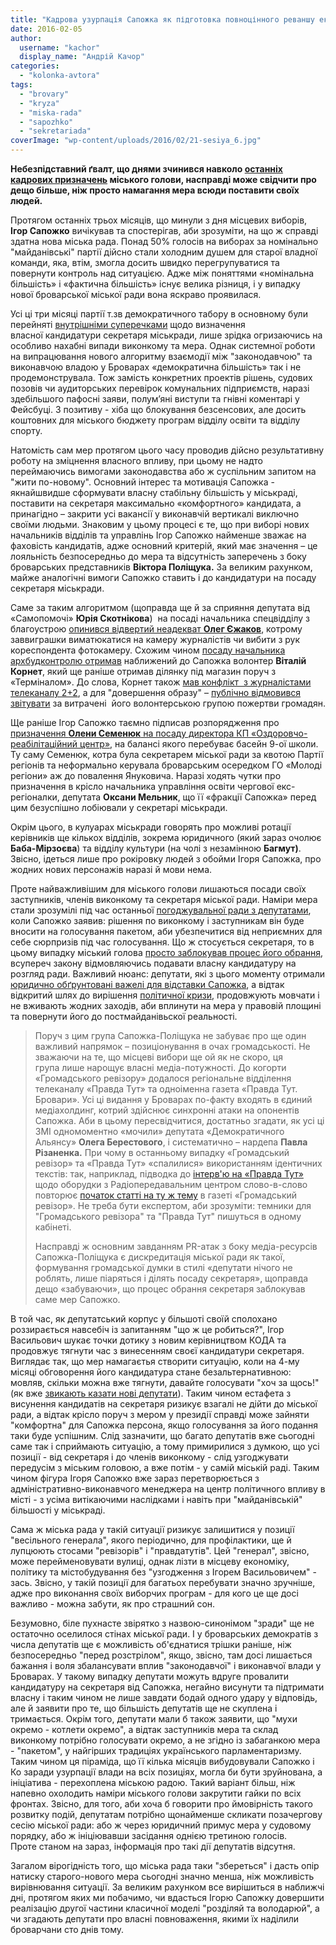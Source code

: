 ```yaml
---
title: "Кадрова узурпація Сапожка як підготовка повноцінного реваншу екс-регіоналів"
date: 2016-02-05
author: 
  username: "kachor"
  display_name: "Андрій Качор"
categories: 
  - "kolonka-avtora"
tags: 
  - "brovary"
  - "kryza"
  - "miska-rada"
  - "sapozhko"
  - "sekretariada"
coverImage: "wp-content/uploads/2016/02/21-sesiya_6.jpg"
---
```


**Небезпідставний ґвалт, що днями зчинився навколо [останніх кадрових призначень](https://mpz.brovary.org/vitalij-kornet-ocholyt-brovarskyj-arhitekturno-budivelnyj-kontrol/) міського голови, насправді може свідчити про дещо більше, ніж просто намагання мера всюди поставити своїх людей.**

Протягом останніх трьох місяців, що минули з дня місцевих виборів, **Ігор Сапожко** вичікував та спостерігав, аби зрозуміти, на що ж справді здатна нова міська рада. Понад 50% голосів на виборах за номінально "майданівські" партії дійсно стали холодним душем для старої владної команди, яка, втім, змогла досить швидко перегрупуватися та повернути контроль над ситуацією. Адже між поняттями «номінальна більшість» і «фактична більшість» існує велика різниця, і у випадку нової броварської міської ради вона яскраво проявилася.

Усі ці три місяці партії т.зв демократичного табору в основному були перейняті [внутрішніми суперечками](https://mpz.brovary.org/brovarska-sekretariada-koly-sytuatsiya-girsha-za-patovu/) щодо визначення власної кандидатури секретаря міськради, лише зрідка огризаючись на особливо нахабні випади виконкому та мера. Однак системної роботи на випрацювання нового алгоритму взаємодії між "законодавчою" та виконавчою владою у Броварах «демократична більшість» так і не продемонструвала. Тож замість конкретних проектів рішень, судових позовів чи аудиторських перевірок комунальних підприємств, наразі здебільшого пафосні заяви, полум’яні виступи та гнівні коментарі у Фейсбуці. З позитиву - хіба що блокування безсенсових, але досить коштовних для міського бюджету програм відділу освіти та відділу спорту.

Натомість сам мер протягом цього часу проводив дійсно результативну роботу на зміцнення власного впливу, при цьому не надто переймаючись вимогами законодавства або ж суспільним запитом на "жити по-новому". Основний інтерес та мотивація Сапожка - якнайшвидше сформувати власну стабільну більшість у міськраді, поставити на секретаря максимально «комфортного» кандидата, а принагідно – закрити усі вакансії у виконавчій вертикалі виключно своїми людьми. Знаковим у цьому процесі є те, що при виборі нових начальників відділів та управлінь Ігор Сапожко найменше зважає на фаховість кандидатів, адже основний критерій, який має значення – це лояльність безпосередньо до мера та відсутність заперечень з боку броварських представників **Віктора Поліщука.** За великим рахунком, майже аналогічні вимоги Сапожко ставить і до кандидатури на посаду секретаря міськради.

Саме за таким алгоритмом (щоправда ще й за сприяння депутата від «Самопомочі» **Юрія Скотнікова**)  на посаді начальника спецвідділу з благоустрою [опинився відвертий неадекват **Олег Єжаков**](https://mpz.brovary.org/onovlennya-vlady-sapozhko-pryznachyv-titushku-yezhakova-nachalnykom-spetsviddilu-z-blagoustroyu/), котрому заввиграшки виматюкатися на камеру журналістів чи вибити з рук кореспондента фотокамеру. Схожим чином [посаду начальника архбудконтролю отримав](https://mpz.brovary.org/vitalij-kornet-ocholyt-brovarskyj-arhitekturno-budivelnyj-kontrol/) наближений до Сапожка волонтер **Віталій Корнет**, який ще раніше отримав ділянку під магазин поруч з «Терміналом». До слова, Корнет також [мав конфлікт  з журналістами телеканалу 2+2](http://www.telekritika.ua/pravo/2015-03-27/105432), а для "довершення образу" – [публічно відмовився звітувати](https://www.facebook.com/groups/brovary/permalink/1171835642846400/?comment_id=1172382629458368&comment_tracking={%22tn%22%3A%22R9%22}) за витрачені  його волонтерською групою пожертви громадян.

Ще раніше Ігор Сапожко таємно підписав розпорядження про [призначення **Олени Семенюк** на посаду директора КП «Оздоровчо-реабілітаційний центр»](https://mpz.brovary.org/u-basejni-9-oyi-shkoly-taryfy-vdvichi-vyshhi-za-kupavu-bo-kliyentiv-zustrichayut-z-posmishkoyu/), на балансі якого перебуває басейн 9-ої школи. Ту саму Семенюк, котра була секретарем міської ради за квотою Партії регіонів та неформально керувала броварським осередком ГО «Молоді регіони» аж до повалення Януковича. Наразі ходять чутки про призначення в крісло начальника управління освіти чергової екс-регіоналки, депутата **Оксани Мельник**, що її «фракції Сапожка» перед цим безуспішно лобіювали у секретарі міськради.

Окрім цього, в кулуарах міськради говорять про можливі ротації керівників ще кількох відділів, зокрема юридичного (який зараз очолює **Баба-Мірзоєва**) та відділу культури (на чолі з незамінною **Багмут)**. Звісно, ідеться лише про рокіровку людей з обойми Ігоря Сапожка, про жодних нових персонажів наразі й мови нема.

Проте найважливішим для міського голови лишаються посади своїх заступників, членів виконкому та секретаря міської ради. Наміри мера стали зрозумілі під час останньої [погоджувальної ради з депутатами](https://mpz.brovary.org/sapozhko-vidmovlyayetsya-nazyvaty-im-ya-svogo-vysuvantsya-u-sekretari-miskrady/), коли Сапожко заявив: рішення по виконкому і заступникам він буде вносити на голосування пакетом, аби убезпечитися від неприємних для себе сюрпризів під час голосування. Що ж стосується секретаря, то в цьому випадку міський голова [просто заблокував процес його обрання](https://mpz.brovary.org/sapozhko-porushuye-zakon-blokuyuchy-obrannya-sekretarya-miskrady-yuryst/), всупереч закону відмовляючись подавати власну кандидатуру на розгляд ради. Важливий нюанс: депутати, які з цього моменту отримали [юридично обґрунтовані важелі для відставки Сапожка](https://mpz.brovary.org/sapozhko-porushuye-zakon-blokuyuchy-obrannya-sekretarya-miskrady-yuryst/), а відтак відкритий шлях до вирішення [політичної кризи](https://mpz.brovary.org/usi-zradyly-vsih-yak-zrujnuvalas-tak-i-ne-stvorena-koalitsiya-demokratychnyh-syl/), продовжують мовчати і не вживають жодних заходів, аби вплинути на мера у правовій площині та повернути його до постмайданівьскої реальності.

> Поруч з цим група Сапожка-Поліщука не забуває про ще один важливий напрямок – позиціонування в очах громадськості. Не зважаючи на те, що місцеві вибори ще ой як не скоро, ця група лише нарощує власні медіа-потужності. До когорти «Громадського ревізору» додалося регіональне відділення телеканалу «Правда Тут» та одноіменна газета «Правда Тут. Бровари». Усі ці видання у Броварах по-факту входять в єдиний медіахолдинг, котрий здійснює синхронні атаки на опонентів Сапожка. Аби в цьому пересвідчитися, достатньо згадати, як усі ці ЗМІ одномоментно «мочили» депутата «Демократичного Альянсу» **Олега Берестового**, і систематично – нардепа **Павла Різаненка.** При чому в останньому випадку «Громадський ревізор» та «Правда Тут» «спалилися» використанням ідентичних текстів: так, наприклад, підводка до [інтерв'ю на «Правда Тут»](https://www.youtube.com/watch?v=ibxqBe0DXIE) щодо оборудки з Радіопередавальним центром слово-в-слово повторює [початок статті на ту ж тему](http://revisor.org.ua/tema-tyzhnia/776-anatoliy-hunko-pavlo-rizanenko-planuye-reyderskyy-zakhvat-94-ha-pryvatnoyi-zemli-v-brovarakh) в газеті «Громадський ревізор». Не треба бути експертом, аби зрозуміти: темники для "Громадського ревізора" та "Правда Тут" пишуться в одному кабінеті.
> 
> Насправді ж основним завданням PR-атак з боку медіа-ресурсів Сапожка-Поліщука є дискредитація міської ради як такої, формування громадської думки в стилі «депутати нічого не роблять, лише піаряться і ділять посаду секретаря», щоправда дещо «забуваючи», що процес обрання секретаря заблокував саме мер Сапожко.

В той час, як депутатський корпус у більшоті своїй сполохано роззирається навсебіч із запитанням "що ж це робиться?", Ігор Васильович шукає точки дотику з новим керівництвом КОДА та продовжує тягнути час з винесенням своєї кандидатури секретаря. Виглядає так, що мер намагаєтья створити ситуацію, коли на 4-му місяці обговорення його кандидатура стане безальтернативною: мовляв, скільки можна вже тягнути, давайте голосувати "хоч за щось!" (як вже [звикають казати нові депутати](https://mpz.brovary.org/miska-rada-dala-bagmut-zelene-svitlo-nadali-keruvaty-kulturoyu-u-brovarah/)). Таким чином естафета з висунення кандидатів на секретаря ризикує взагалі не дійти до міської ради, а відтак крісло поруч з мером у президії справді може зайняти "комфортна" для Сапожка персона, якщо голосування за його подання таки буде успішним. Слід зазначити, що багато депутатів вже сьогодні саме так і сприймають ситуацію, а тому примирилися з думкою, що усі позиції - від секретаря і до членів виконкому - слід узгоджувати передусім з міським головою, а вже потім - у самій міській раді. Таким чином фігура Ігоря Сапожко вже зараз перетворюється з адміністративно-виконавчого менеджера на центр політичного впливу в місті - з усіма витікаючими наслідками і навіть при "майданівській" більшості у міськраді.

Сама ж міська рада у такій ситуації ризикує залишитися у позиції "весільного генерала", якого періодично, для профілактики, ще й лупцюють стосами "ревізорів" і "правдатутів". Цей "генерал", звісно, може перейменовувати вулиці, однак лізти в місцеву економіку, політику та містобудування без "узгодження з Ігорем Васильовичем" - зась. Звісно, у такій позиції для багатьох перебувати значно зручніше, адже про виконання своїх виборчих програм - для кого це ще досі важливо - можна забути, як про страшний сон.

Безумовно, біле пухнасте звірятко з назвою-синонімом "зради" ще не остаточно оселилося стінах міської ради. І у броварських демократів з числа депутатів ще є можливість об'єднатися трішки раніше, ніж безпосередньо "перед розстрілом", якщо, звісно, там досі лишається бажання і воля збалансувати вплив "законодавчої" і виконавчої влади у Броварах. У такому випадку депутати можуть вдруге провалити кандидатуру на секретаря від Сапожка, негайно висунути та підтримати власну і таким чином не лише завдати бодай одного удару у відповідь, але й заявити про те, що більшість депутатів ще не скуплена і тримається. Окрім того, депутати мали б також заявити, що "мухи окремо - котлети окремо", а відтак заступників мера та склад виконкому потрібно голосувати окремо, а не згідно із забаганкою мера - "пакетом", у найгірших традиціях українського парламентаризму. Таким чином ця піраміда, що її кілька місяців вибудовували Сапожко і Ко заради узурпації влади на всіх позиціях, могла би бути зруйнована, а ініціатива - перехоплена міською радою. Такий варіант більш, ніж напевно охолодить наміри міського голови закрутити гайки по всіх фронтах. Звісно, для того, аби хоча б говорити про ймовірність такого розвитку подій, депутатам потрібно щонайменше скликати позачергову сесію міської ради: або ж через юридичний примус мера у судовому порядку, або ж ініціювавши засідання однією третиною голосів. Проте станом на зараз, інформація про такі дії депутатів відсутня.

Загалом вірогідність того, що міська рада таки "збереться" і дасть опір натиску старого-нового мера сьогодні значно менша, ніж можливість вирівнювання ситуації. За великим рахунком все вирішиться в наближчі дні, протягом яких ми побачимо, чи вдасться Ігорю Сапожку довершити реалізацію другої частини класичної моделі "розділяй та володарюй", а чи згадають депутати про власні повноваження, якими їх наділили броварчани сто днів тому.
